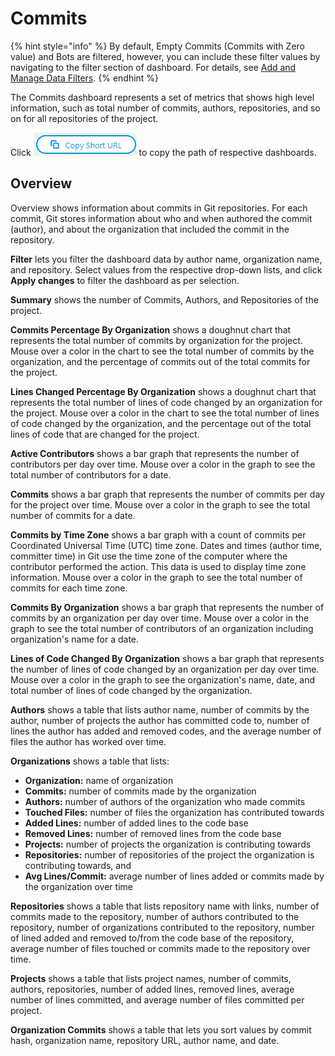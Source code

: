 # Commits

{% hint style="info" %}
By default, Empty Commits \(Commits with Zero value\) and Bots are filtered, however, you can include these filter values by navigating to the filter section of dashboard. For details, see [Add and Manage Data Filters](../../filter-data/add-and-manage-data-filters.md).
{% endhint %}

The Commits dashboard represents a set of metrics that shows high level information, such as total number of commits, authors, repositories, and so on for  all repositories of the project.

Click ![](../../../.gitbook/assets/copy-short-url.png) to copy the path of respective dashboards.

## **Overview** <a id="GitRepositories-GitRepositories&gt;Overview"></a>

Overview shows information about commits in Git repositories. For each commit, Git stores information about who and when authored the commit \(author\), and about the organization that included the commit in the repository.

**Filter** lets you filter the dashboard data by author name, organization name, and repository. Select values from the respective drop-down lists, and click **Apply changes** to filter the dashboard as per selection.

**Summary** shows the number of Commits, Authors, and Repositories of the project.

**Commits Percentage By Organization** shows a doughnut chart that represents the total number of commits by organization for the project. Mouse over a color in the chart to see the total number of commits by the organization, and the percentage of commits out of the total commits for the project.

**Lines Changed Percentage By Organization** shows a doughnut chart that represents the total number of lines of code changed by an organization for the project. Mouse over a color in the chart to see the total number of lines of code changed by the organization, and the percentage out of the total lines of code that are changed for the project.

**Active Contributors** shows  a bar graph that represents the number of contributors per day over time. Mouse over a color in the graph to see the total number of contributors for a date.

**Commits** shows a bar graph that represents the number of commits per day for the project over time. Mouse over a color in the graph to see the total number of commits for a date.

**Commits by Time Zone** shows a bar graph with a count of commits per Coordinated Universal Time \(UTC\) time zone. Dates and times \(author time, committer time\) in Git use the time zone of the computer where the contributor performed the action. This data is used to display time zone information. Mouse over a color in the graph to see the total number of commits for each time zone.

**Commits By Organization** shows  a bar graph that represents the number of commits by an organization per day over time. Mouse over a color in the graph to see the total number of contributors of an organization including organization's name for a date.

**Lines of Code Changed By Organization** shows  a bar graph that represents the number of lines of code changed by an organization per day over time. Mouse over a color in the graph to see the organization's name, date, and total number of lines of code changed by the organization.

**Authors** shows a table that lists author name, number of commits by the author, number of projects the author has committed code to, number of lines the author has added and removed codes, and the average number of files the author has worked over time.

**Organizations** shows a table that lists:

* **Organization:** name of organization
* **Commits:** number of commits made by the organization
* **Authors:** number of authors of the organization who made commits
* **Touched Files:** number of files the organization has contributed towards
* **Added Lines:** number of added lines to the code base
* **Removed Lines:** number of removed lines from the code base
* **Projects:** number of projects the organization is contributing towards
* **Repositories:** number of repositories of the project the organization is contributing towards, and
* **Avg Lines/Commit:** average number of lines added or commits made by the organization over time

**Repositories** shows a table that lists repository name with links, number of commits made to the repository, number of authors contributed to the repository, number of organizations contributed to the repository, number of lined added and removed to/from the code base of the repository, average number of files touched or commits made to the repository over time.

**Projects** shows a table that lists project names, number of commits, authors, repositories, number of added lines, removed lines, average number of lines committed, and average number of files committed per project.

**Organization Commits** shows a table that lets you sort values by commit hash, organization name, repository URL, author name, and date.

